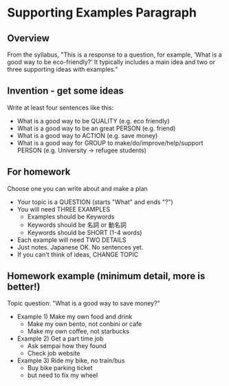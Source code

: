 # Supporting Examples Paragraph


## Overview
From the syllabus, "This is a response to a question, for example, ‘What is a good way to be eco-friendly?’ It typically includes a main idea and two or three supporting ideas with examples."

## Invention - get some ideas

Write at least four sentences like this:

* What is a good way to be QUALITY  (e.g. eco friendly)
* What is a good way to be an great PERSON (e.g. friend)
* What is a good way to ACTION (e.g. save money)
* What is a good way for GROUP to make/do/improve/help/support PERSON (e.g. University -> refugee students)

## For homework

Choose one you can write about and make a plan 

* Your topic is a QUESTION (starts "What" and ends "?")
* You will need THREE EXAMPLES 
    * Examples should be Keywords
    * Keywords should be 名詞 or 動名詞
    * Keywords should be SHORT (1-4 words)
* Each example will need TWO DETAILS
* Just notes. Japanese OK. No sentences yet. 
* If you can't think of ideas, CHANGE TOPIC

## Homework example (minimum detail, more is better!)

Topic question: "What is a good way to save money?"

* Example 1) Make my own food and drink
    * Make my own bento, not conbini or cafe
    * Make my own coffee, not starbucks 
* Example 2) Get a part time job
    * Ask sempai how they found
    * Check job website
* Example 3) Ride my bike, no train/bus
    * Buy bike parking ticket  
    * but need to fix my wheel
        